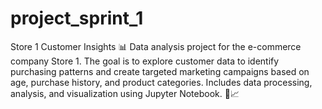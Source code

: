 # project_sprint_1
Store 1 Customer Insights 📊 Data analysis project for the e-commerce company Store 1. The goal is to explore customer data to identify purchasing patterns and create targeted marketing campaigns based on age, purchase history, and product categories. Includes data processing, analysis, and visualization using Jupyter Notebook. 🚀📈
